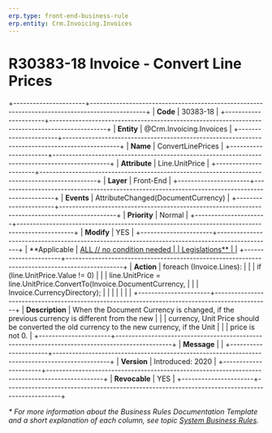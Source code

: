 ```yaml
---
erp.type: front-end-business-rule
erp.entity: Crm.Invoicing.Invoices
---
```


# R30383-18 Invoice - Convert Line Prices
+----------------------+-----------------------------------------------------------------------------------------------+
| **Code**             | 30383-18                                                                                      |
+----------------------+-----------------------------------------------------------------------------------------------+
| **Entity**           | @Crm.Invoicing.Invoices                                                                       |
+----------------------+-----------------------------------------------------------------------------------------------+
| **Name**             | ConvertLinePrices                                                                             |
+----------------------+-----------------------------------------------------------------------------------------------+
| **Attribute**        | Line.UnitPrice                                                                                |
+----------------------+-----------------------------------------------------------------------------------------------+
| **Layer**            | Front-End                                                                                     |
+----------------------+-----------------------------------------------------------------------------------------------+
| **Events**           | AttributeChanged(DocumentCurrency)                                                            |
+----------------------+-----------------------------------------------------------------------------------------------+
| **Priority**         | Normal                                                                                        |
+----------------------+-----------------------------------------------------------------------------------------------+
| **Modify**           | YES                                                                                           |
+----------------------+-----------------------------------------------------------------------------------------------+
| **Applicable         | [ALL // no condition needed                                                                   |
| Legislations**       | ](xref:applicable-legislations)                                                               |
+----------------------+-----------------------------------------------------------------------------------------------+
| **Action**           | foreach (Invoice.Lines):                                                                      |
|                      | if (line.UnitPrice.Value != 0)                                                                |
|                      | line.UnitPrice = line.UnitPrice.ConvertTo(Invoice.DocumentCurrency,                           |
|                      | Invoice.CurrencyDirectory);                                                                   |
|                      |                                                                                               |
|                      |                                                                                               |
+----------------------+-----------------------------------------------------------------------------------------------+
| **Description**      | When the Document Currency is changed, if the previous currency is different from the new     |
|                      | currency, Unit Price should be converted the old currency to the new currency, if the Unit    |
|                      | price is not 0.                                                                               |
+----------------------+-----------------------------------------------------------------------------------------------+
| **Message**          |                                                                                               |
+----------------------+-----------------------------------------------------------------------------------------------+
| **Version**          | Introduced: 2020                                                                              |
+----------------------+-----------------------------------------------------------------------------------------------+
| **Revocable**        | YES                                                                                           |
+----------------------+-----------------------------------------------------------------------------------------------+

*\* For more information about the Business Rules Documentation Template and a short explanation of each column, see
topic [System Business Rules](../templates/template-description-system-business-rules.md).*
